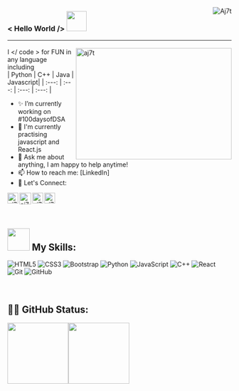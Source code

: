 
<img src="https://komarev.com/ghpvc/?username=aj7t&label=Profile%20views&color=0e75b6&style=flat" alt="Aj7t" align="right" /> </p>
### < Hello World /> <img width="45px" src="https://media.tenor.com/images/8c62f4bdbf2f2a1d1f702c3550693e79/tenor.gif"> <hr>

<!--- 
https://i.imgur.com/HeYsOD4.gif
https://media.tenor.com/images/8c62f4bdbf2f2a1d1f702c3550693e79/tenor.gif
**https://media.tenor.com/images/b7939d73d32cb3ce5e48a80dd35dc599/tenor.gif**
--->

<p align="left"> <img align="right" width="350px" height="250px" alt="aj7t" src="https://i.imgur.com/HeYsOD4.gif"/> 

I </ code > for FUN in any language including   
| Python | C++ | Java | Javascript|
 | :---: | :---: | :---: | :---: | 

 
- ✨ I’m currently working on #100daysofDSA <br>
- 🎯 I'm currently practising javascript and React.js<br>
- 💬 Ask me about anything, I am happy to help anytime! <br>
- 📫 How to reach me: [LinkedIn] <br>
- 🤝 Let's Connect: <br>  

<a href="https://www.linkedin.com/in/aj7t/">
    <img align="left" alt="aj7t | Linkedin" width="24px" src="https://bit.ly/2SGt70k" />
  </a>
   <a href="https://twitter.com/_aj7t?lang=en">
    <img align="left" alt="aj7t | Twitter" width="26px" src="https://bit.ly/3p7kNmj" />
</a> 

  <a href="https://instagram.com/_aj7t">
    <img align="left" alt="aj7t | Instagram" width="24px" src="https://bit.ly/3i6EGIM" />
  </a> 
 
 <a href="https://stackoverflow.com/users/12315531/aj7t">
    <img align="left" alt="aj7t | Stack Overflow" width="24px" src="https://bit.ly/3uwRPgY" />
  </a>   
 
<br><br><Br>
 
##  <img src="https://media.giphy.com/media/WUlplcMpOCEmTGBtBW/giphy.gif" width="50">  My Skills:
<div class="row">
<img alt="HTML5" src="https://img.shields.io/badge/html5%20-%23E34F26.svg?&style=for-the-badge&logo=html5&logoColor=white"/>
<img alt="CSS3" src="https://img.shields.io/badge/css3%20-%231572B6.svg?&style=for-the-badge&logo=css3&logoColor=white"/>
<img alt="Bootstrap" src="https://img.shields.io/badge/bootstrap%20-%23563D7C.svg?&style=for-the-badge&logo=bootstrap&logoColor=white"/>
<img alt="Python" src="https://img.shields.io/badge/python%20-%2314354C.svg?&style=for-the-badge&logo=python&logoColor=white"/>
<img alt="JavaScript" src="https://img.shields.io/badge/javascript%20-%23323330.svg?&style=for-the-badge&logo=javascript&logoColor=%23F7DF1E"/>
<img alt="C++" src="https://img.shields.io/badge/c++%20-%2300599C.svg?&style=for-the-badge&logo=c%2B%2B&ogoColor=white"/>
<img alt="React" src="https://img.shields.io/badge/react%20-%2320232a.svg?&style=for-the-badge&logo=react&logoColor=%2361DAFB"/>
<img alt="Git" src="https://img.shields.io/badge/git%20-%23F05033.svg?&style=for-the-badge&logo=git&logoColor=white"/>
<img alt="GitHub" src="https://img.shields.io/badge/github%20-%23121011.svg?&style=for-the-badge&logo=github&logoColor=white"/>
</div>
<br/> <br/>


##  🚀🚀 GitHub Status:
<img height="137px" src="https://github-readme-stats.vercel.app/api?username=aj7t&hide_title=true&hide_border=true&show_icons=true&include_all_commits=true&count_private=true&line_height=21&text_color=000&icon_color=000&bg_color=0,ea6161,ffc64d,fffc4d,52fa5a&theme=graywhite" /><img height="137px" src="https://github-readme-stats.vercel.app/api/top-langs/?username=aj7t&hide=html&hide_title=true&hide_border=true&layout=compact&langs_count=8&text_color=000&icon_color=fff&bg_color=0,52fa5a,4dfcff,c64dff&theme=graywhite" />
